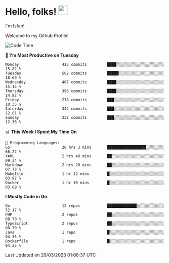 # Hello, folks! <img src="https://raw.githubusercontent.com/MartinHeinz/MartinHeinz/master/wave.gif" width="30px" height="30px" />

I'm Isfan!

Welcome to my Github Profile!

<!--START_SECTION:waka-->
![Code Time](http://img.shields.io/badge/Code%20Time-2%2C491%20hrs%2033%20mins-blue)

📅 **I'm Most Productive on Tuesday** 

```text
Monday                   425 commits         ████░░░░░░░░░░░░░░░░░░░░░   15.82 % 
Tuesday                  502 commits         █████░░░░░░░░░░░░░░░░░░░░   18.69 % 
Wednesday                407 commits         ████░░░░░░░░░░░░░░░░░░░░░   15.15 % 
Thursday                 398 commits         ████░░░░░░░░░░░░░░░░░░░░░   14.82 % 
Friday                   278 commits         ███░░░░░░░░░░░░░░░░░░░░░░   10.35 % 
Saturday                 344 commits         ███░░░░░░░░░░░░░░░░░░░░░░   12.81 % 
Sunday                   332 commits         ███░░░░░░░░░░░░░░░░░░░░░░   12.36 % 
```


📊 **This Week I Spent My Time On** 

```text
💬 Programming Languages: 
Go                       20 hrs 3 mins       █████████████████░░░░░░░░   66.22 % 
YAML                     2 hrs 49 mins       ██░░░░░░░░░░░░░░░░░░░░░░░   09.34 % 
Markdown                 2 hrs 20 mins       ██░░░░░░░░░░░░░░░░░░░░░░░   07.73 % 
Makefile                 1 hr 12 mins        █░░░░░░░░░░░░░░░░░░░░░░░░   03.97 % 
Docker                   1 hr 10 mins        █░░░░░░░░░░░░░░░░░░░░░░░░   03.89 % 
```

**I Mostly Code in Go** 

```text
Go                       12 repos            █████████████░░░░░░░░░░░░   52.17 % 
PHP                      2 repos             ██░░░░░░░░░░░░░░░░░░░░░░░   08.70 % 
TypeScript               2 repos             ██░░░░░░░░░░░░░░░░░░░░░░░   08.70 % 
Java                     1 repo              █░░░░░░░░░░░░░░░░░░░░░░░░   04.35 % 
Dockerfile               1 repo              █░░░░░░░░░░░░░░░░░░░░░░░░   04.35 % 
```




 Last Updated on 29/03/2023 01:08:37 UTC
<!--END_SECTION:waka-->

<!--
**isfanazha/isfanazha** is a ✨ _special_ ✨ repository because its `README.md` (this file) appears on your GitHub profile.

Here are some ideas to get you started:

- 🔭 I’m currently working on ...
- 🌱 I’m currently learning ...
- 👯 I’m looking to collaborate on ...
- 🤔 I’m looking for help with ...
- 💬 Ask me about ...
- 📫 How to reach me: ...
- 😄 Pronouns: ...
- ⚡ Fun fact: ...
-->

